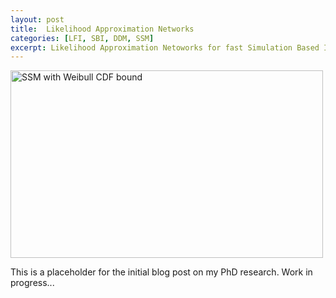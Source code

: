 ```yaml
---
layout: post
title:  Likelihood Approximation Networks
categories: [LFI, SBI, DDM, SSM]
excerpt: Likelihood Approximation Netoworks for fast Simulation Based Inference in Cognitive Process Models
---
```


<img src="{{site.baseurl}}/images/weibull.gif" width="500" height="300" alt="SSM with Weibull CDF bound">


This is a placeholder for the initial blog post on my PhD research.
Work in progress...




